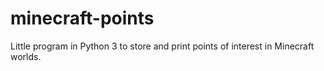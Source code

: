 # minecraft-points
Little program in Python 3 to store and print points of interest in Minecraft worlds.
